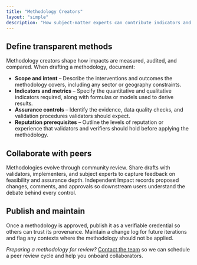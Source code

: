 ```yaml
---
title: "Methodology Creators"
layout: "simple"
description: "How subject-matter experts can contribute indicators and methodologies to Independent Impact."
---
```


## Define transparent methods

Methodology creators shape how impacts are measured, audited, and compared. When drafting a methodology, document:

- **Scope and intent** – Describe the interventions and outcomes the methodology covers, including any sector or geography constraints.
- **Indicators and metrics** – Specify the quantitative and qualitative indicators required, along with formulas or models used to derive results.
- **Assurance controls** – Identify the evidence, data quality checks, and validation procedures validators should expect.
- **Reputation prerequisites** – Outline the levels of reputation or experience that validators and verifiers should hold before applying the methodology.

## Collaborate with peers

Methodologies evolve through community review. Share drafts with validators, implementers, and subject experts to capture feedback on feasibility and assurance depth. Independent Impact records proposed changes, comments, and approvals so downstream users understand the debate behind every control.

## Publish and maintain

Once a methodology is approved, publish it as a verifiable credential so others can trust its provenance. Maintain a change log for future iterations and flag any contexts where the methodology should not be applied.

_Preparing a methodology for review?_ [Contact the team](/contact/how-to-engage/) so we can schedule a peer review cycle and help you onboard collaborators.
